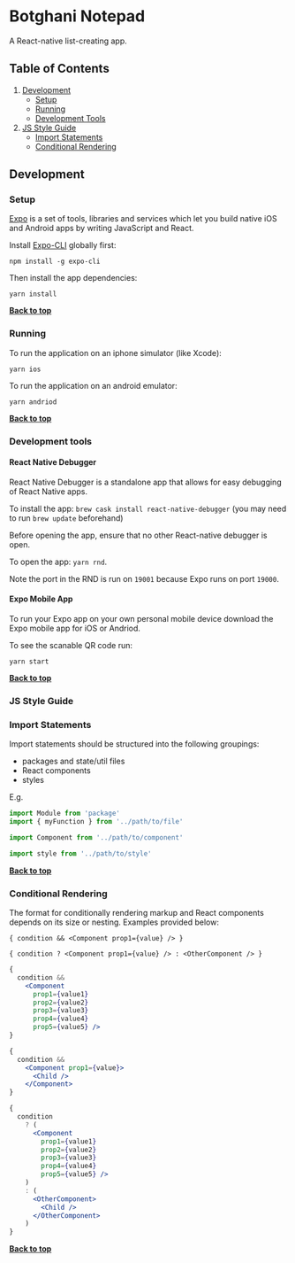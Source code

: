 # Botghani Notepad

A React-native list-creating app.

## Table of Contents

1. [Development](#development)
   * [Setup](#setup)
   * [Running](#running)
   * [Development Tools](#development-tools)
1. [JS Style Guide](#js-style-guide)
   * [Import Statements](#import-statements)
   * [Conditional Rendering](#conditional-rendering)


## Development
### Setup

[Expo](https://github.com/expo/expo) is a set of tools, libraries and services which let you build native iOS and Android apps by writing JavaScript and React.

Install [Expo-CLI](https://github.com/expo/expo-cli) globally first: 

    npm install -g expo-cli    

Then install the app dependencies:
    
    yarn install

**[Back to top](#table-of-contents)**

### Running

To run the application on an iphone simulator (like Xcode):

    yarn ios
    
To run the application on an android emulator:

    yarn andriod    

**[Back to top](#table-of-contents)**

### Development tools

#### React Native Debugger
React Native Debugger is a standalone app that allows for easy debugging of React Native apps.

To install the app: `brew cask install react-native-debugger` (you may need to run `brew update` beforehand)

Before opening the app, ensure that no other React-native debugger is open.

To open the app: `yarn rnd`.

Note the port in the RND is run on `19001` because Expo runs on port `19000`.

#### Expo Mobile App

To run your Expo app on your own personal mobile device download the Expo mobile app for iOS or Andriod.

To see the scanable QR code run:

    yarn start 

**[Back to top](#table-of-contents)**

### JS Style Guide

### Import Statements

Import statements should be structured into the following groupings:
- packages and state/util files
- React components
- styles

E.g.
```javascript
import Module from 'package'
import { myFunction } from '../path/to/file'

import Component from '../path/to/component'

import style from '../path/to/style'
```

**[Back to top](#table-of-contents)**

### Conditional Rendering
The format for conditionally rendering markup and React components depends on its size or nesting. Examples provided below:

`{ condition && <Component prop1={value} /> }`

`{ condition ? <Component prop1={value} /> : <OtherComponent /> }`

```jsx
{
  condition &&
    <Component
      prop1={value1}
      prop2={value2}
      prop3={value3}
      prop4={value4}
      prop5={value5} />
}
```

```jsx
{
  condition &&
    <Component prop1={value}>
      <Child />
    </Component>
}
```

```jsx
{
  condition
    ? (
      <Component
        prop1={value1}
        prop2={value2}
        prop3={value3}
        prop4={value4}
        prop5={value5} />
    )
    : (
      <OtherComponent>
        <Child />
      </OtherComponent>
    )
}
```

**[Back to top](#table-of-contents)**
